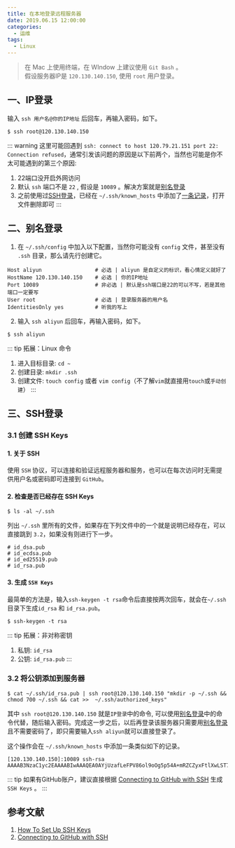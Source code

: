 ```yaml
---
title: 在本地登录远程服务器
date: 2019.06.15 12:00:00
categories:
  - 运维
tags: 
  - Linux
---
```


> 在 Mac 上使用终端，在 WIndow 上建议使用 `Git Bash` 。<br/>
> 假设服务器IP是 `120.130.140.150`, 使用 `root` 用户登录。

## 一、IP登录
输入 `ssh 用户名@你的IP地址` 后回车，再输入密码，如下。
```
$ ssh root@120.130.140.150
```

::: warning
这里可能回遇到 `ssh: connect to host 120.79.21.151 port 22: Connection refused`，通常引发该问题的原因是以下前两个，当然也可能是你不太可能遇到的第三个原因:
1. 22端口没开启外网访问
2. 默认 `ssh` 端口不是 `22` , 假设是 `10089` 。解决方案就是[别名登录](#2)
3. 之前使用过[SSH登录](#3)，已经在 `~/.ssh/known_hosts` 中添加了[一条记录](#recode)，打开文件删除即可
:::

<span id="2"></span>

## 二、别名登录

1. 在 `~/.ssh/config` 中加入以下配置，当然你可能没有 `config` 文件，甚至没有 `.ssh` 目录，那么请先行创建它。
```
Host aliyun                 # 必选 | aliyun 是自定义的标识，看心情定义就好了
HostName 120.130.140.150    # 必选 | 你的IP地址
Port 10089                  # 非必选 | 默认是ssh端口是22的可以不写，若是其他端口一定要写
User root                   # 必选 | 登录服务器的用户名
IdentitiesOnly yes          # 听我的写上
```

2. 输入 `ssh aliyun` 后回车，再输入密码，如下。
```
$ ssh aliyun
```

::: tip 拓展：Linux 命令
1. 进入目标目录: `cd ~`
2. 创建目录: `mkdir .ssh`
3. 创建文件: `touch config` 或者 `vim config`（不了解`vim`就直接用`touch`或`手动创建`）
:::

<span id="3"></span>

## 三、SSH登录

### 3.1 创建 SSH Keys

#### 1. 关于 SSH
使用 `SSH` 协议，可以连接和验证远程服务器和服务，也可以在每次访问时无需提供用户名或密码即可连接到 `GitHub`。

#### 2. 检查是否已经存在 SSH Keys
```
$ ls -al ~/.ssh
```
列出 `~/.ssh` 里所有的文件，如果存在下列文件中的一个就是说明已经存在，可以直接跳到 `3.2`，如果没有则进行下一步。
```
# id_dsa.pub
# id_ecdsa.pub
# id_ed25519.pub
# id_rsa.pub
```

#### 3. 生成 `SSH Keys`
最简单的方法是，输入`ssh-keygen -t rsa`命令后直接按两次回车，就会在`~/.ssh`目录下生成`id_rsa` 和 `id_rsa.pub`。
```
$ ssh-keygen -t rsa
```

::: tip 拓展：非对称密钥
1. 私钥: `id_rsa`
2. 公钥: `id_rsa.pub`
:::

### 3.2 将公钥添加到服务器
```
$ cat ~/.ssh/id_rsa.pub | ssh root@120.130.140.150 "mkdir -p ~/.ssh && chmod 700 ~/.ssh && cat >>  ~/.ssh/authorized_keys"
```
其中 `ssh root@120.130.140.150` 就是`IP登录`中的命令, 可以使用[别名登录](#2)中的命令代替，随后输入密码。完成这一步之后，以后再登录该服务器只需要用[别名登录](#2)且不需要密码了，即只需要输入`ssh aliyun`就可以直接登录了。

<span id="recode"></span>

这个操作会在 `~/.ssh/known_hosts` 中添加一条类似如下的记录。
```
[120.130.140.150]:10089 ssh-rsa AAAAB3NzaC1yc2EAAAABIwAAAQEA0AYjUzafLeFPV86ol9oOg5p54A+mRZCZyxFtlXwLST7cLNb/NqtaAIEXAosnODU942fcIWdC8Oi66XZVEecMyoGh4n26UPnZfHprd4LdJrASsjCupiBd4akWN8XBwUWrwx+mKWjev3cH0QtUM85c6ZiP5+2od/qKLM+DamokImgotY0llAwrQnMjMagKTiWPE6ctontpfw2SPpTC5rOMNozd5sMwFZuxschk7hwxvinZp54tMFB6Ctxp49/thgbVGOYLQtXqZfXxDUIg3N6RM9eV1QltXNG5uSmXw1q5WO7g9NEMpstutNooOujQr0gF1dsDKTwKN+7lPdgsoqTu2w==
```

::: tip
如果有GitHub账户，建议直接根据 [Connecting to GitHub with SSH](https://help.github.com/en/articles/connecting-to-github-with-ssh) 生成 `SSH Keys` 。
:::

## 参考文献
1. [How To Set Up SSH Keys](https://www.digitalocean.com/community/tutorials/how-to-set-up-ssh-keys--2)
2. [Connecting to GitHub with SSH](https://help.github.com/en/articles/connecting-to-github-with-ssh)
